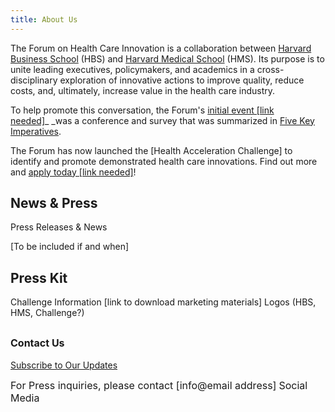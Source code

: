 ```yaml
---
title: About Us
---
```

The Forum on Health Care Innovation is a collaboration between [Harvard Business School](http://www.hbs.edu/healthcare)&nbsp;(HBS) and [Harvard Medical School](http://hms.harvard.edu/)&nbsp;(HMS). Its purpose is to unite leading executives, policymakers, and academics in a cross-disciplinary exploration of innovative actions to improve quality, reduce costs, and, ultimately, increase value in the health care industry.

To help promote this conversation, the Forum's [initial event [link needed]](http://www.example.com)_&nbsp;_was a conference and survey that was summarized in [Five Key Imperatives](http://www.hbs.edu/healthcare/pdf/Forum-on-Healthcare-Innovation-5-Imperatives.pdf).

The Forum has now launched the [Health Acceleration Challenge] to identify and promote demonstrated health care innovations. Find out more and [apply today [link needed]](http://www.example.com)!

## News &amp; Press

Press Releases &amp; News

[To be included if and when]

## Press Kit

Challenge Information [link to download marketing materials]
Logos (HBS, HMS, Challenge?)

## <span style="font-size: initial;">Contact Us</span>

[Subscribe to Our Updates](http://healthcareinitiative.mkt1960.com/fhi/)

<span style="font-size: initial;">For Press inquiries, please contact [info@email address]</span>
<span style="font-size: initial;">Social Media</span>
